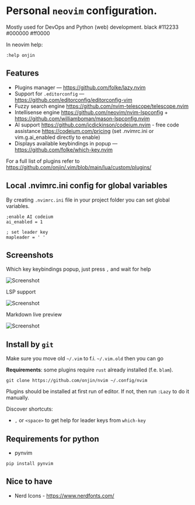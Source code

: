 # Personal `neovim` configuration.

Mostly used for DevOps and Python (web) development.
black
#112233
#000000
#ff0000

In neovim help:
```
:help onjin
```

## Features

- Plugins manager — https://github.com/folke/lazy.nvim
- Support for `.editorconfig` — https://github.com/editorconfig/editorconfig-vim
- Fuzzy search engine https://github.com/nvim-telescope/telescope.nvim
- Intellisense engine https://github.com/neovim/nvim-lspconfig + https://github.com/williamboman/mason-lspconfig.nvim
- AI support https://github.com/jcdickinson/codeium.nvim - free code assistance https://codeium.com/pricing (set .nvimrc.ini or vim.g.ai_enabled directly to enable)
- Displays available keybindings in popup — https://github.com/folke/which-key.nvim

For a full list of plugins refer to https://github.com/onjin/.vim/blob/main/lua/custom/plugins/

## Local .nvimrc.ini config for global variables

By creating `.nvimrc.ini` file in your project folder you can set global variables.

```dosini
;enable AI codeium
ai_enabled = 1

; set leader key
mapleader = ' '
```

## Screenshots

Which key keybindings popup, just press `,` and wait for help

![Screenshot](https://github.com/onjin/nvim/assets/44516/a689b08b-632d-47f9-ba14-a69afa84aac5)

LSP support

![Screenshot](https://github.com/onjin/nvim/assets/44516/00d7de32-539a-435f-8acd-c98a6b185d31)

Markdown live preview

![Screenshot](https://github.com/onjin/nvim/assets/44516/0678cc18-c93d-483d-a1dd-5d7213190efe)

## Install by `git`

Make sure you move old `~/.vim` to f.i. `~/.vim.old` then you can go

**Requirements**: some plugins require `rust` already installed (f.e. `blam`).

```
git clone https://github.com/onjin/nvim ~/.config/nvim
```

Plugins should be installed at first run of editor. If not, then run `:Lazy` to do it manually.


Discover shortcuts:

- `,` or `<space>` to get help for leader keys from `which-key`

## Requirements for python

- pynvim

```
pip install pynvim
```

## Nice to have

- Nerd Icons - https://www.nerdfonts.com/

